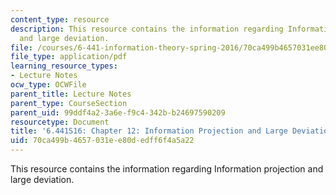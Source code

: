 ```yaml
---
content_type: resource
description: This resource contains the information regarding Information projection
  and large deviation.
file: /courses/6-441-information-theory-spring-2016/70ca499b4657031ee80dedff6f4a5a22_MIT6_441S16_chapter_12.pdf
file_type: application/pdf
learning_resource_types:
- Lecture Notes
ocw_type: OCWFile
parent_title: Lecture Notes
parent_type: CourseSection
parent_uid: 99ddf4a2-3a6e-f9c4-342b-b24697590209
resourcetype: Document
title: '6.441S16: Chapter 12: Information Projection and Large Deviation'
uid: 70ca499b-4657-031e-e80d-edff6f4a5a22
---
```

This resource contains the information regarding Information projection and large deviation.

